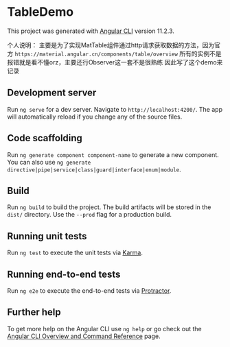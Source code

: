 # TableDemo

This project was generated with [Angular CLI](https://github.com/angular/angular-cli) version 11.2.3.

个人说明：
主要是为了实现MatTable组件通过http请求获取数据的方法，因为官方
`https://material.angular.cn/components/table/overview`
所有的实例不是报错就是看不懂orz，主要还行Observer这一套不是很熟练
因此写了这个demo来记录

## Development server

Run `ng serve` for a dev server. Navigate to `http://localhost:4200/`. The app will automatically reload if you change any of the source files.

## Code scaffolding

Run `ng generate component component-name` to generate a new component. You can also use `ng generate directive|pipe|service|class|guard|interface|enum|module`.

## Build

Run `ng build` to build the project. The build artifacts will be stored in the `dist/` directory. Use the `--prod` flag for a production build.

## Running unit tests

Run `ng test` to execute the unit tests via [Karma](https://karma-runner.github.io).

## Running end-to-end tests

Run `ng e2e` to execute the end-to-end tests via [Protractor](http://www.protractortest.org/).

## Further help

To get more help on the Angular CLI use `ng help` or go check out the [Angular CLI Overview and Command Reference](https://angular.io/cli) page.

